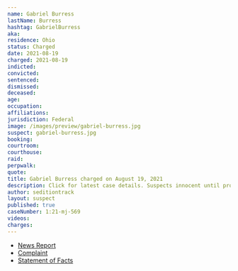 ```yaml
---
name: Gabriel Burress
lastName: Burress
hashtag: GabrielBurress
aka:
residence: Ohio
status: Charged
date: 2021-08-19
charged: 2021-08-19
indicted:
convicted:
sentenced:
dismissed:
deceased:
age:
occupation:
affiliations:
jurisdiction: Federal
image: /images/preview/gabriel-burress.jpg
suspect: gabriel-burress.jpg
booking:
courtroom:
courthouse:
raid:
perpwalk:
quote:
title: Gabriel Burress charged on August 19, 2021
description: Click for latest case details. Suspects innocent until proven guilty.
author: seditiontrack
layout: suspect
published: true
caseNumber: 1:21-mj-569
videos:
charges:
---
```


- [News Report](https://www.13abc.com/2021/08/20/swanton-residents-charged-jan-6-riot-us-capitol/)
- [Complaint](https://extremism.gwu.edu/sites/g/files/zaxdzs2191/f/Madison%20Pettit%20and%20Gabriel%20Burress%20Criminal%20Complaint.pdf)
- [Statement of Facts](https://www.justice.gov/usao-dc/case-multi-defendant/file/1428576/download)

